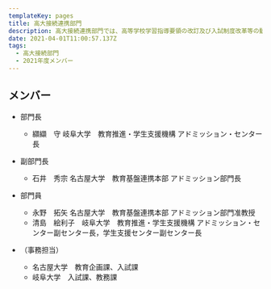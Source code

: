 ```yaml
---
templateKey: pages
title: ⾼⼤接続連携部⾨
description: ⾼⼤接続連携部⾨では、高等学校学習指導要領の改訂及び入試制度改革等の動向を踏まえた、両大学における入学者選抜改革の支援、高等学校教育の現状や改革に関する情報を収集し、高大接続の観点から、大学教育において適切に対応できるよう、両大学の関係部署に情報を提供、さらに、機構における高大接続・連携活動についての企画・立案・広報活動を行います．
date: 2021-04-01T11:00:57.137Z
tags:
  - ⾼⼤接続部⾨
  - 2021年度メンバー
---
```


## メンバー

- 部門長
  - 纐纈　守	岐阜大学　教育推進・学生支援機構 アドミッション・センター長
- 副部門長
  - 石井　秀宗	名古屋大学　教育基盤連携本部 アドミッション部門長
- 部門員
  - 永野　拓矢	名古屋大学　教育基盤連携本部 アドミッション部門准教授
  - 清島　絵利子　岐阜大学　教育推進・学生支援機構 アドミッション・センター副センター長，学生支援センター副センター長
- （事務担当）
  - 名古屋大学　教育企画課、入試課
  - 岐阜大学　入試課、教務課
